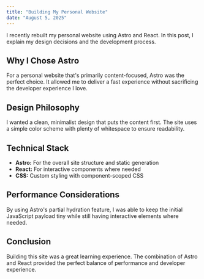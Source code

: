```yaml
---
title: "Building My Personal Website"
date: "August 5, 2025"
---
```


I recently rebuilt my personal website using Astro and React. In this post, I explain my design decisions and the development process.

## Why I Chose Astro

For a personal website that's primarily content-focused, Astro was the perfect choice. It allowed me to deliver a fast experience without sacrificing the developer experience I love.

## Design Philosophy

I wanted a clean, minimalist design that puts the content first. The site uses a simple color scheme with plenty of whitespace to ensure readability.

## Technical Stack

- **Astro:** For the overall site structure and static generation
- **React:** For interactive components where needed
- **CSS:** Custom styling with component-scoped CSS

## Performance Considerations

By using Astro's partial hydration feature, I was able to keep the initial JavaScript payload tiny while still having interactive elements where needed.

## Conclusion

Building this site was a great learning experience. The combination of Astro and React provided the perfect balance of performance and developer experience.